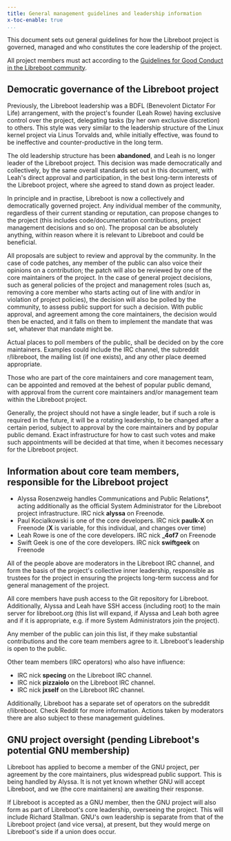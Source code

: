 ```yaml
---
title: General management guidelines and leadership information
x-toc-enable: true
...
```


This document sets out general guidelines for how the Libreboot project is
governed, managed and who constitutes the core leadership of the project.

All project members must act according to the
[Guidelines for Good Conduct in the Libreboot community](conduct.md).

Democratic governance of the Libreboot project
----------------------------------------------

Previously, the Libreboot leadership was a BDFL (Benevolent Dictator For Life)
arrangement, with the project's founder (Leah Rowe) having exclusive control
over the project, delegating tasks (by her own exclusive discretion) to others.
This style was very similar to the leadership structure of the Linux kernel
project via Linus Torvalds and, while initially effective, was found to be
ineffective and counter-productive in the long term.

The old leadership structure has been **abandoned**, and Leah is no longer leader
of the Libreboot project. This decision was made democratically and
collectively, by the same overall standards set out in this document, with
Leah's direct approval and participation, in the best long-term interests of
the Libreboot project, where she agreed to stand down as project leader.

In principle and in practise, Libreboot is now a collectively and democratically
governed project. Any individual member of the community, regardless of their
current standing or reputation, can propose changes to the project (this
includes code/documentation contributions, project management decisions and
so on). The proposal can be absolutely anything, within reason where it is
relevant to Libreboot and could be beneficial.

All proposals are subject to review and approval by the community. In the case
of code patches, any member of the public can also voice their opinions on a
contribution; the patch will also be reviewed by one of the core maintainers
of the project. In the case of general project decisions, such as general
policies of the project and management roles (such as, removing a core member
who starts acting out of line with and/or in violation of project policies),
the decision will also be polled by the community, to assess public support for
such a decision. With public approval, and agreement among the core maintainers,
the decision would then be enacted, and it falls on them to implement the
mandate that was set, whatever that mandate might be.

Actual places to poll members of the public, shall be decided on by the core
maintainers. Examples could include the IRC channel, the subreddit r/libreboot,
the mailing list (if one exists), and any other place deemed appropriate.

Those who are part of the core maintainers and core management team, can be
appointed and removed at the behest of popular public demand, with approval
from the current
core maintainers and/or management team within the Libreboot project.

Generally, the project should not have a single leader, but if such a role is
required in the future, it will be a rotating leadership, to be changed
after a certain period, subject to approval by the core maintainers and by
popular public demand. Exact infrastructure for how to cast such votes and
make such appointments will be decided at that time, when it becomes necessary
for the Libreboot project.

Information about core team members, responsible for the Libreboot project
--------------------------------------------------------------------------

- Alyssa Rosenzweig handles Communications and Public Relations\*, acting
  additionally as the official System Administrator for the Libreboot project
  infrastructure.
  IRC nick **alyssa** on Freenode.
- Paul Kocialkowski is one of the core developers. IRC nick **paulk-X** on
  Freenode (**X** is variable, for this individual, and changes over time)
- Leah Rowe is one of the core developers. IRC nick **\_4of7** on Freenode
- Swift Geek is one of the core developers. IRC nick **swiftgeek** on Freenode

All of the people above are moderators in the Libreboot IRC channel, and
form the basis of the project's collective inner leadership, responsible as
trustees for the project in ensuring the projects long-term success and for
general management of the project.

All core members have push access to the Git repository for Libreboot.
Additionally, Alyssa and Leah have SSH access (including root) to the main
server for libreboot.org (this list will expand, if Alyssa and Leah both agree
and if it is appropriate, e.g. if more System Administrators join the
project).

Any member of the public can join this list, if they make substantial
contributions and the core team members agree to it. Libreboot's leadership is
open to the public.

Other team members (IRC operators) who also have influence:

- IRC nick **specing** on the Libreboot IRC channel.
- IRC nick **pizzaiolo** on the Libreboot IRC channel.
- IRC nick **jxself** on the Libreboot IRC channel.

Additionally, Libreboot has a separate set of operators on the subreddit
r/libreboot. Check Reddit for more information. Actions taken by moderators
there are also subject to these management guidelines.

GNU project oversight (pending Libreboot's potential GNU membership)
--------------------------------------------------------------------

Libreboot has applied to become a member of the GNU project, per agreement by
the core maintainers, plus widespread public support. This is being
handled by Alyssa. It is not yet known whether GNU will accept Libreboot, and
we (the core maintainers) are awaiting their response.

If Libreboot is accepted as a GNU member, then the GNU project will also form
as part of Libreboot's core leadership, overseeing the project. This will
include Richard Stallman. GNU's own leadership is separate from that of the
Libreboot project (and vice versa), at present, but they would merge on
Libreboot's side if a union does occur.
